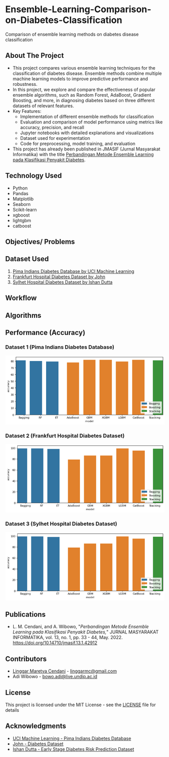 # Ensemble-Learning-Comparison-on-Diabetes-Classification
Comparison of ensemble learning methods on diabetes disease classification

## About The Project

* This project compares various ensemble learning techniques for the classification of diabetes disease. Ensemble methods combine multiple machine learning models to improve predictive performance and robustness.
* In this project, we explore and compare the effectiveness of popular ensemble algorithms, such as Random Forest, AdaBoost, Gradient Boosting, and more, in diagnosing diabetes based on three different datasets of relevant features.
* Key Features:
  - Implementation of different ensemble methods for classification
  - Evaluation and comparison of model performance using metrics like accuracy, precision, and recall
  - Jupyter notebooks with detailed explanations and visualizations
  - Dataset used for experimentation
  - Code for preprocessing, model training, and evaluation
* This project has already been published in JMASIF (Jurnal Masyarakat Informatika) with the title [Perbandingan Metode Ensemble Learning pada Klasifikasi Penyakit Diabetes](https://doi.org/10.14710/jmasif.13.1.42912).

## Technology Used
* Python
* Pandas
* Matplotlib
* Seaborn
* Scikit-learn
* xgboost
* lightgbm
* catboost

## Objectives/ Problems

## Dataset Used
1. [Pima Indians Diabetes Database by UCI Machine Learning](https://www.kaggle.com/uciml/pima-indians-diabetes-database)
2. [Frankfurt Hospital Diabetes Dataset by John](https://www.kaggle.com/johndasilva/diabetes)
3. [Sylhet Hospital Diabetes Dataset by Ishan Dutta](https://www.kaggle.com/ishandutta/early-stage-diabetes-risk-prediction-dataset)

## Workflow

## Algorithms

## Performance (Accuracy)
### Dataset 1 (Pima Indians Diabetes Database)
![images/Grafik%20Akurasi_Dataset%201.png](images/Grafik%20Akurasi_Dataset%201.png)
### Dataset 2 (Frankfurt Hospital Diabetes Dataset)
![images/Grafik%20Akurasi_Dataset%202.png](images/Grafik%20Akurasi_Dataset%202.png)
### Dataset 3 (Sylhet Hospital Diabetes Dataset)
![images/Grafik%20Akurasi_Dataset%202.png](images/Grafik%20Akurasi_Dataset%202.png)

## Publications
* L. M. Cendani, and A. Wibowo, "*Perbandingan Metode Ensemble Learning pada Klasifikasi Penyakit Diabetes,*" JURNAL MASYARAKAT INFORMATIKA, vol. 13, no. 1, pp. 33 - 44, May. 2022. https://doi.org/10.14710/jmasif.13.1.42912

## Contributors
* [Linggar Maretva Cendani](https://github.com/LinggarM) - [linggarmc@gmail.com](mailto:linggarmc@gmail.com)
* Adi Wibowo - [bowo.adi@live.undip.ac.id](mailto:bowo.adi@live.undip.ac.id)

## License
This project is licensed under the MIT License - see the [LICENSE](LICENSE) file for details

## Acknowledgments
- [UCI Machine Learning - Pima Indians Diabetes Database](https://www.kaggle.com/uciml/pima-indians-diabetes-database)
- [John - Diabetes Dataset](https://www.kaggle.com/johndasilva/diabetes)
- [Ishan Dutta - Early Stage Diabetes Risk Prediction Dataset](https://www.kaggle.com/ishandutta/early-stage-diabetes-risk-prediction-dataset)

